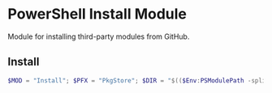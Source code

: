 # PowerShell Install Module

Module for installing third-party modules from GitHub.

## Install

```powershell
$MOD = "Install"; $PFX = "PkgStore"; $DIR = "$(($Env:PSModulePath -split ';')[0])"; Invoke-WebRequest "https://github.com/pkgstore/pwsh-${MOD}/archive/refs/heads/main.zip" -OutFile (Join-Path $DIR "${MOD}.zip"); Expand-Archive -Path (Join-Path $DIR "${MOD}.zip") -DestinationPath "${DIR}"; if (Test-Path -Path (Join-Path $DIR "${PFX}.${MOD}")) { Remove-Item -Path (Join-Path $DIR "${PFX}.${MOD}") -Recurse -Force }; Rename-Item -Path (Join-Path $DIR "pwsh-${MOD}-main") -NewName (Join-Path $DIR "${PFX}.${MOD}"); Remove-Item -Path (Join-Path $DIR "${MOD}.zip");
```
